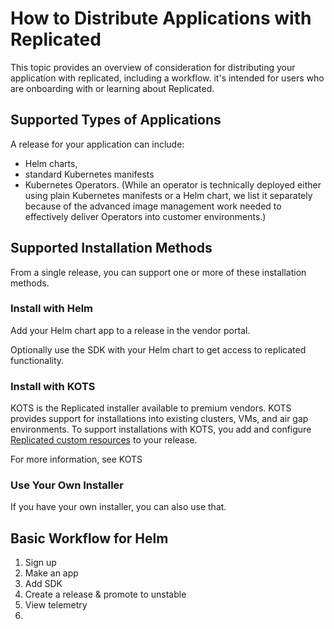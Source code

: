 # How to Distribute Applications with Replicated

This topic provides an overview of consideration for distributing your application with replicated, including a workflow. it's intended for users who are onboarding with or learning about Replicated.

## Supported Types of Applications

A release for your application can include:
* Helm charts, 
* standard Kubernetes manifests
* Kubernetes Operators. (While an operator is technically deployed either using plain Kubernetes manifests or a Helm chart, we list it separately because of the advanced image management work needed to effectively deliver Operators into customer environments.)

## Supported Installation Methods

From a single release, you can support one or more of these installation methods.

### Install with Helm

Add your Helm chart app to a release in the vendor portal.

Optionally use the SDK with your Helm chart to get access to replicated functionality.

### Install with KOTS

KOTS is the Replicated installer available to premium vendors. KOTS provides support for installations into existing clusters, VMs, and air gap environments. To support installations with KOTS, you add and configure [Replicated custom resources](/reference/custom-resource-about) to your release.

For more information, see KOTS

### Use Your Own Installer

If you have your own installer, you can also use that. 

## Basic Workflow for Helm

1. Sign up
1. Make an app
1. Add SDK
1. Create a release & promote to unstable
1. View telemetry
1. 
